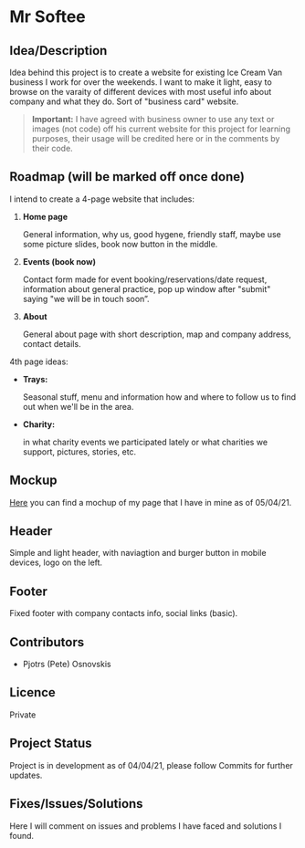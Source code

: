 # Mr Softee

## Idea/Description

Idea behind this project is to create a website for existing Ice Cream Van business I work for over the weekends. I want to make it light, easy to browse on the varaity of different devices with most useful info about company and what they do. Sort of "business card" website. 

>**Important:** I have agreed with business owner to use any text or images (not code) off his current website for this project for learning purposes, their usage will be credited here or in the comments by their code.

## Roadmap (will be marked off once done)

I intend to create a 4-page website that includes:

1. **Home page**

    General information, why us, good hygene, friendly staff, maybe use some picture slides, book now button in the middle.

2. **Events (book now)**

    Contact form made for event booking/reservations/date request, information about general practice, pop up window after "submit" saying "we will be in touch soon”.

3. **About**

    General about page with short description, map and company address, contact details.

4th page ideas:

  * **Trays:** 

    Seasonal stuff, menu and information how and where to follow us to find out when we'll be in the area.

  * **Charity:** 

    in what charity events we participated lately or what charities we support, pictures, stories, etc.

## Mockup

[Here](https://app.moqups.com/vBfsRq0TBr/view/page/a91ceea0e) you can find a mochup of my page that I have in mine as of 05/04/21.


## Header

Simple and light header, with naviagtion and burger button in mobile devices, logo on the left.

## Footer

Fixed footer with company contacts info, social links (basic).

## Contributors

* Pjotrs (Pete) Osnovskis

## Licence

Private

## Project Status

Project is in development as of 04/04/21, please follow Commits for further updates.

## Fixes/Issues/Solutions

Here I will comment on issues and problems I have faced and solutions I found.
